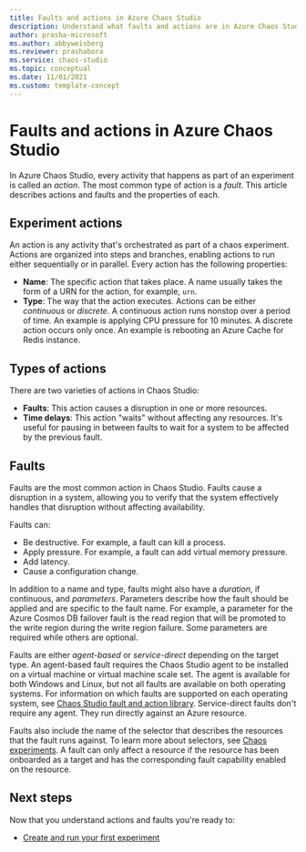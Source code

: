 ```yaml
---
title: Faults and actions in Azure Chaos Studio
description: Understand what faults and actions are in Azure Chaos Studio. What is the difference between a fault and an action? How do you define a fault?
author: prasha-microsoft
ms.author: abbyweisberg
ms.reviewer: prashabora
ms.service: chaos-studio
ms.topic: conceptual
ms.date: 11/01/2021
ms.custom: template-concept
---
```


# Faults and actions in Azure Chaos Studio

In Azure Chaos Studio, every activity that happens as part of an experiment is called an *action*. The most common type of action is a *fault*. This article describes actions and faults and the properties of each.

## Experiment actions

An action is any activity that's orchestrated as part of a chaos experiment. Actions are organized into steps and branches, enabling actions to run either sequentially or in parallel. Every action has the following properties:

* **Name**: The specific action that takes place. A name usually takes the form of a URN for the action, for example, `urn`.
* **Type**: The way that the action executes. Actions can be either *continuous* or *discrete*. A continuous action runs nonstop over a period of time. An example is applying CPU pressure for 10 minutes. A discrete action occurs only once. An example is rebooting an Azure Cache for Redis instance.

## Types of actions

There are two varieties of actions in Chaos Studio:

- **Faults**: This action causes a disruption in one or more resources.
- **Time delays**: This action "waits" without affecting any resources. It's useful for pausing in between faults to wait for a system to be affected by the previous fault.

## Faults

Faults are the most common action in Chaos Studio. Faults cause a disruption in a system, allowing you to verify that the system effectively handles that disruption without affecting availability.

Faults can:

- Be destructive. For example, a fault can kill a process.
- Apply pressure. For example, a fault can add virtual memory pressure.
- Add latency.
- Cause a configuration change.

In addition to a name and type, faults might also have a *duration*, if continuous, and *parameters*. Parameters describe how the fault should be applied and are specific to the fault name. For example, a parameter for the Azure Cosmos DB failover fault is the read region that will be promoted to the write region during the write region failure. Some parameters are required while others are optional.

Faults are either *agent-based* or *service-direct* depending on the target type. An agent-based fault requires the Chaos Studio agent to be installed on a virtual machine or virtual machine scale set. The agent is available for both Windows and Linux, but not all faults are available on both operating systems. For information on which faults are supported on each operating system, see [Chaos Studio fault and action library](chaos-studio-fault-library.md). Service-direct faults don't require any agent. They run directly against an Azure resource.

Faults also include the name of the selector that describes the resources that the fault runs against. To learn more about selectors, see [Chaos experiments](chaos-studio-chaos-experiments.md). A fault can only affect a resource if the resource has been onboarded as a target and has the corresponding fault capability enabled on the resource.

## Next steps
Now that you understand actions and faults you're ready to:
- [Create and run your first experiment](chaos-studio-tutorial-service-direct-portal.md)
